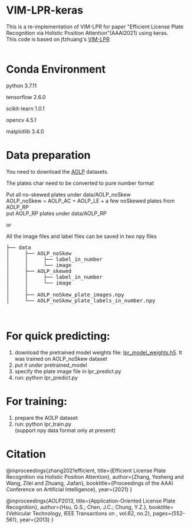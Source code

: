 # VIM-LPR-keras
This is a re-implementation of VIM-LPR for paper "Efficient License Plate Recognition via Holistic Position Attention"(AAAI2021) using keras.
<br>
This code is based on jfzhuang's [VIM-LPR](https://github.com/jfzhuang/VIM-LPR)
<br><br>

# Conda Environment
python                  3.7.11

tensorflow              2.6.0

scikit-learn             1.0.1

opencv                    4.5.1

matplotlib               3.4.0


# Data preparation

You need to download the [AOLP](http://aolpr.ntust.edu.tw/lab/) datasets.<br>

The plates char need to be converted to pure number format<br>

Put all no-skewed plates under  data/AOLP_noSkew<br>
AOLP_noSkew = AOLP_AC + AOLP_LE + a few noSkewed plates from AOLP_RP<br>
put AOLP_RP plates under  data/AOLP_RP<br>

or<br>

All the image files and label files can be saved in two npy files<br>
<pre>
├── data
│     ├── AOLP_noSkew
│     │     ├── label_in_number
│     │     └── image
│     ├── AOLP_skewed
│     │     ├── label_in_number
│     │     └── image
│     │   
│     ├── AOLP_noSkew_plate_images.npy  
│     └── AOLP_noSkew_plate_labels_in_number.npy


</pre>

# For quick predicting:
1. download the pretrained model weights file: [lpr_model_weights.h5](https://drive.google.com/file/d/1tGOftwEzOXETH8k4qvEGdRA0Tuir2KdP/view?usp=sharing). It was trained on 
   AOLP_noSkew dataset
2. put it under pretrained_model
3. specify the plate image file in lpr_predict.py
4. run: python lpr_predict.py


# For training:
1. prepare the AOLP dataset
2. run: python lpr_train.py 
<br>(support npy data format only at present)


# Citation

@inproceedings{zhang2021efficient,
  title={Efficient License Plate Recognition via Holistic Position Attention},
  author={Zhang, Yesheng and Wang, Zilei and Zhuang, Jiafan},
  booktitle={Proceedings of the AAAI Conference on Artificial Intelligence},
  year={2021}
}

@inproceedings{AOLP2013,
  title={Application-Oriented License Plate Recognition},
  author={Hsu, G.S.; Chen, J.C.; Chung, Y.Z.},
  booktitle={Vehicular Technology, IEEE Transactions on , vol.62, no.2},
  pages={552-561},
  year={2013}
}


